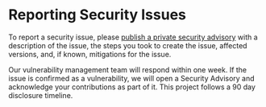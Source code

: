 # Reporting Security Issues

To report a security issue, please [publish a private security advisory](https://github.com/NodeSecure/npm-tarball-license-parser/security/advisories) with a description of the issue, the steps you took to create the issue, affected versions, and, if known, mitigations for the issue.

Our vulnerability management team will respond within one week. If the issue is confirmed as a vulnerability, we will open a Security Advisory and acknowledge your contributions as part of it. This project follows a 90 day disclosure timeline.
